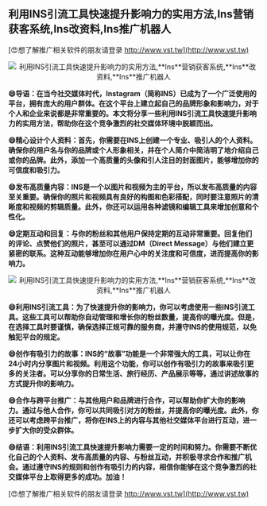 ## **利用INS引流工具快速提升影响力的实用方法,**Ins**营销获客系统,**Ins**改资料,**Ins**推广机器人**

[😍想了解推广相关软件的朋友请登录 http://www.vst.tw](http://www.vst.tw)

 <center><img src="https://vst.tw/MP4/tuiguang/png/2.png" alt="利用INS引流工具快速提升影响力的实用方法,**Ins**营销获客系统,**Ins**改资料,**Ins**推广机器人"></center>

**😄导语：在当今社交媒体时代，**Ins**tagram（简称INS）已成为了一个广泛使用的平台，拥有庞大的用户群体。在这个平台上建立起自己的品牌形象和影响力，对于个人和企业来说都是非常重要的。本文将分享一些利用INS引流工具快速提升影响力的实用方法，帮助你在这个竞争激烈的社交媒体环境中脱颖而出。**

**😄精心设计个人资料：首先，你需要在INS上创建一个专业、吸引人的个人资料。确保你的用户名与你的品牌或个人形象相关，并在个人简介中简洁明了地介绍自己或你的品牌。此外，添加一个高质量的头像和引人注目的封面图片，能够增加你的可信度和吸引力。**

**😄发布高质量内容：INS是一个以图片和视频为主的平台，所以发布高质量的内容至关重要。确保你的照片和视频具有良好的构图和色彩搭配，同时要注意照片的清晰度和视频的剪辑质量。此外，你还可以运用各种滤镜和编辑工具来增加创意和个性化。**

**😄定期互动和回复：与你的粉丝和其他用户保持定期的互动非常重要。回复他们的评论、点赞他们的照片，甚至可以通过DM（Direct Message）与他们建立更紧密的联系。这种互动能够增加你在用户心中的关注度和可信度，进而提高你的影响力。**

 <center><img src="https://vst.tw/MP4/tuiguang/png/5.png" alt="利用INS引流工具快速提升影响力的实用方法,**Ins**营销获客系统,**Ins**改资料,**Ins**推广机器人"></center>

**😄利用INS引流工具：为了快速提升你的影响力，你可以考虑使用一些INS引流工具。这些工具可以帮助你自动管理和增长你的粉丝数量，提高你的曝光度。但是，在选择工具时要谨慎，确保选择正规可靠的服务商，并遵守INS的使用规范，以免触犯平台的规定。**

**😄创作有吸引力的故事：INS的“故事”功能是一个非常强大的工具，可以让你在24小时内分享图片和视频。利用这个功能，你可以创作有吸引力的故事来吸引更多的关注者。可以分享你的日常生活、旅行经历、产品展示等等，通过讲述故事的方式提升你的影响力。**

**😄合作与跨平台推广：与其他用户和品牌进行合作，可以帮助你扩大你的影响力。通过与他人合作，你可以共同吸引对方的粉丝，并提高你的曝光度。此外，你还可以考虑跨平台推广，将你在INS上的内容与其他社交媒体平台进行互动，进一步扩大你的受众群体。**

**😄结语：利用INS引流工具快速提升影响力需要一定的时间和努力。你需要不断优化自己的个人资料、发布高质量的内容、与粉丝互动，并积极寻求合作和推广机会。通过遵守INS的规则和创作有吸引力的内容，相信你能够在这个竞争激烈的社交媒体平台上取得更多的成功。加油！**

[😍想了解推广相关软件的朋友请登录 http://www.vst.tw](http://www.vst.tw)



